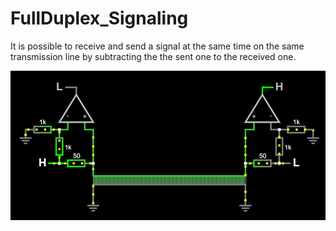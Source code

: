 # FullDuplex_Signaling

It is possible to receive and send a signal at the same time on the same transmission line by subtracting the the sent one to the received one.  

![full duplex image](https://raw.githubusercontent.com/Xaetral/FullDuplex_Signaling/refs/heads/main/fullduplex.png "Full Duplex Communication")  

